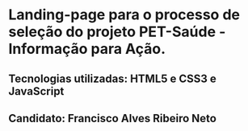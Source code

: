 # Landing-page para o processo de seleção do projeto PET-Saúde - Informação para Ação.

## Tecnologias utilizadas: HTML5 e CSS3 e JavaScript

## Candidato: Francisco Alves Ribeiro Neto